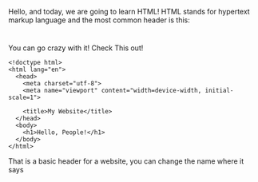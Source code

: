 Hello, and today, we are going to learn HTML!
HTML stands for hypertext markup language
and the most common header is this:

<h1></h1>

You can go crazy with it! Check This out!

```
<!doctype html>
<html lang="en">
  <head>
    <meta charset="utf-8">
    <meta name="viewport" content="width=device-width, initial-scale=1">

    <title>My Website</title>
  </head>
  <body>
    <h1>Hello, People!</h1>
  </body>
</html>
```
That is a basic header for a website, you can change the name where it says <title>, and <h1></h1>

In the end, all of that coding only says Hello, People! Coding is a very laborious job. 

How To Make Text Smaller with HTML:
This is pretty easy:
```
<h1 style="font-size:1em ;"> Hello!</h1>
```

Again with the header <h1> and you should always end it with </h1>.
Here's a little example:
```
<h1>Why am I still here *sigh* </h1>
```

There is also <div> </div> <p> </p> and that are all the headers

Here's how to make colored text using HTML!
```
<h2><span style="color:#FF0000">H</span><span style="color:#FF4600">e</span><span style="color:#FF8B00">r</span><span style="color:#FFD100">e</span><span style="color:#E8FF00">'</span><span style="color:#A2FF00">s</span> <span style="color:#5DFF00">a</span> <span style="color:#17FF00">s</span><span style="color:#00FF2E">u</span><span style="color:#00FF74">r</span><span style="color:#00FFB9">p</span><span style="color:#00FFFF">r</span><span style="color:#00B9FF">i</span><span style="color:#0074FF">s</span><span style="color:#002EFF">e</span> <span style="color:#1700FF">f</span><span style="color:#5D00FF">o</span><span style="color:#A200FF">r</span> <span style="color:#E800FF">y</span><span style="color:#FF00D1">o</span><span style="color:#FF008B">u</span><span style="color:#FF0046">!</span></h2>
```

